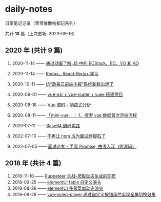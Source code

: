 # daily-notes

日常笔记记录（零零散散啥都记系列）

共计 **13** 篇（上次更新: 2023-09-16）

## 2020 年 (共计 9 篇)

1. 2020-11-14 —— [通过动画了解 JS 中的 ECStack、EC、VO 和 AO](https://juejin.cn/post/6898737453612400653)
2. 2020-11-14 —— [Redux、React-Redux 学习](https://juejin.cn/post/6894990144495943694)

3. 2020-10-11 —— [仿“政采云前端小报”系统新鲜出炉了](https://juejin.cn/post/6882295776454639624)

4. 2020-09-01 —— [vue-ssr + vue-router + vuex 搭建项目](https://juejin.cn/post/6867330846194892808)

5. 2020-08-18 —— [Vue 源码 - 响应式分析](https://juejin.cn/post/6862193392706256910)

6. 2020-08-11 —— [「mini-vue」｜ 1、探索 vue 数据首次渲染流程](https://juejin.cn/post/6859692584168751117)

7. 2020-07-11 —— [Base64 编码实践](https://juejin.cn/post/6850418109808508942)

8. 2022-07-10 —— [不再让 npm 成为面试绊脚石了](https://juejin.cn/post/6847902225185177613)

9. 2022-07-05 —— [面试必考 - 手写 Promise, 由浅入深（附源码）](https://juejin.cn/post/6846687599742943240)

## 2018 年 (共计 4 篇)

1. 2018-11-10 —— [Puppeteer 实战-爬取动态生成的网页](https://juejin.cn/post/6844903711249006606)
2. 2018-09-25 —— [elementUI table 自定义表头](https://juejin.cn/post/6844903683868590094)
3. 2018-08-28 —— [elementUI 多级菜单动态渲染](https://juejin.cn/post/6844903666252513288)
4. 2018-08-28 —— [vue-video-player,通过自定义按钮组件实现全屏切换效果](https://juejin.cn/post/6844903666206375943)
